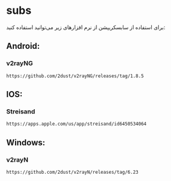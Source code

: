 # subs
برای استفاده از سابسکریپشن از نرم افزارهای زیر می‌توانید استفاده کنید:


## Android:

  ### v2rayNG

    https://github.com/2dust/v2rayNG/releases/tag/1.8.5

## IOS:

  ### Streisand

    https://apps.apple.com/us/app/streisand/id6450534064

## Windows:

  ### v2rayN

    https://github.com/2dust/v2rayN/releases/tag/6.23
